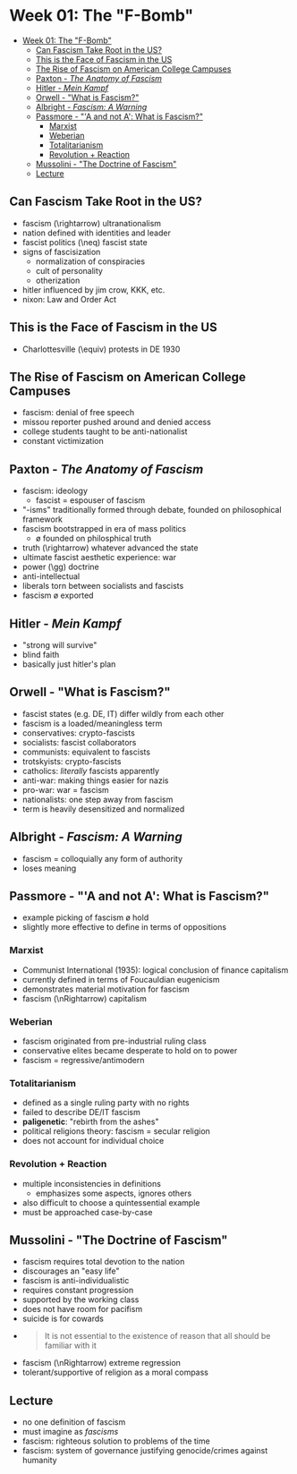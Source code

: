 # Week 01: The "F-Bomb"

- [Week 01: The "F-Bomb"](#week-01-the-f-bomb)
  - [Can Fascism Take Root in the US?](#can-fascism-take-root-in-the-us)
  - [This is the Face of Fascism in the US](#this-is-the-face-of-fascism-in-the-us)
  - [The Rise of Fascism on American College Campuses](#the-rise-of-fascism-on-american-college-campuses)
  - [Paxton - _The Anatomy of Fascism_](#paxton---the-anatomy-of-fascism)
  - [Hitler - _Mein Kampf_](#hitler---mein-kampf)
  - [Orwell - "What is Fascism?"](#orwell---what-is-fascism)
  - [Albright - _Fascism: A Warning_](#albright---fascism-a-warning)
  - [Passmore - "'A and not A': What is Fascism?"](#passmore---a-and-not-a-what-is-fascism)
    - [Marxist](#marxist)
    - [Weberian](#weberian)
    - [Totalitarianism](#totalitarianism)
    - [Revolution + Reaction](#revolution--reaction)
  - [Mussolini - "The Doctrine of Fascism"](#mussolini---the-doctrine-of-fascism)
  - [Lecture](#lecture)

## Can Fascism Take Root in the US?

- fascism \(\rightarrow\) ultranationalism
- nation defined with identities and leader
- fascist politics \(\neq\) fascist state
- signs of fascisization
  - normalization of conspiracies
  - cult of personality
  - otherization
- hitler influenced by jim crow, KKK, etc.
- nixon: Law and Order Act

## This is the Face of Fascism in the US

- Charlottesville \(\equiv\) protests in DE 1930

## The Rise of Fascism on American College Campuses

- fascism: denial of free speech
- missou reporter pushed around and denied access
- college students taught to be anti-nationalist
- constant victimization

## Paxton - _The Anatomy of Fascism_

- fascism: ideology
  - fascist = espouser of fascism
- "-isms" traditionally formed through debate, founded on philosophical framework
- fascism bootstrapped in era of mass politics
  - ø founded on philosphical truth
- truth \(\rightarrow\) whatever advanced the state
- ultimate fascist aesthetic experience: war
- power \(\gg\) doctrine
- anti-intellectual
- liberals torn between socialists and fascists
- fascism ø exported

## Hitler - _Mein Kampf_

- "strong will survive"
- blind faith
- basically just hitler's plan

## Orwell - "What is Fascism?"

- fascist states (e.g. DE, IT) differ wildly from each other
- fascism is a loaded/meaningless term
- conservatives: crypto-fascists
- socialists: fascist collaborators
- communists: equivalent to fascists
- trotskyists: crypto-fascists
- catholics: _literally_ fascists apparently
- anti-war: making things easier for nazis
- pro-war: war = fascism
- nationalists: one step away from fascism
- term is heavily desensitized and normalized

## Albright - _Fascism: A Warning_

- fascism = colloquially any form of authority
- loses meaning

## Passmore - "'A and not A': What is Fascism?"

- example picking of fascism ø hold
- slightly more effective to define in terms of oppositions

### Marxist

- Communist International (1935): logical conclusion of finance capitalism
- currently defined in terms of Foucauldian eugenicism
- demonstrates material motivation for fascism
- fascism \(\nRightarrow\) capitalism

### Weberian

- fascism originated from pre-industrial ruling class
- conservative elites became desperate to hold on to power
- fascism = regressive/antimodern

### Totalitarianism

- defined as a single ruling party with no rights
- failed to describe DE/IT fascism
- **paligenetic**: "rebirth from the ashes"
- political religions theory: fascism = secular religion
- does not account for individual choice

### Revolution + Reaction

- multiple inconsistencies in definitions
  - emphasizes some aspects, ignores others
- also difficult to choose a quintessential example
- must be approached case-by-case

## Mussolini - "The Doctrine of Fascism"

- fascism requires total devotion to the nation
- discourages an "easy life"
- fascism is anti-individualistic
- requires constant progression
- supported by the working class
- does not have room for pacifism
- suicide is for cowards
- > It is not essential to the existence of reason that all should be familiar with it
- fascism \(\nRightarrow\) extreme regression
- tolerant/supportive of religion as a moral compass

## Lecture

- no one definition of fascism
- must imagine as _fascisms_
- fascism: righteous solution to problems of the time
- fascism: system of governance justifying genocide/crimes against humanity
